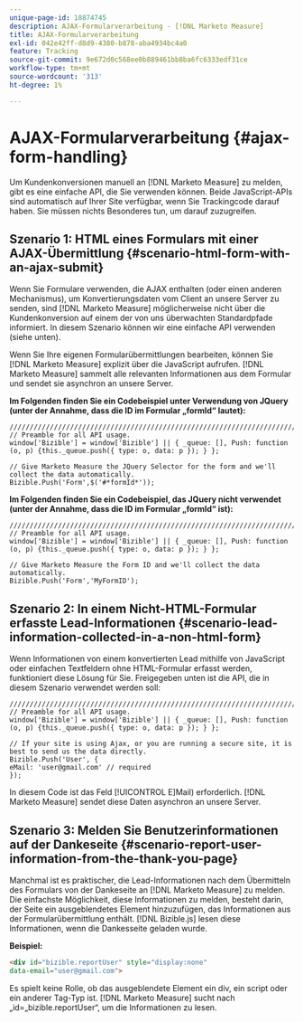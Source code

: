 ```yaml
---
unique-page-id: 18874745
description: AJAX-Formularverarbeitung - [!DNL Marketo Measure]
title: AJAX-Formularverarbeitung
exl-id: 042e42ff-d8d9-4380-b878-aba4934bc4a0
feature: Tracking
source-git-commit: 9e672d0c568ee0b889461bb8ba6fc6333edf31ce
workflow-type: tm+mt
source-wordcount: '313'
ht-degree: 1%

---
```


# AJAX-Formularverarbeitung {#ajax-form-handling}

Um Kundenkonversionen manuell an [!DNL Marketo Measure] zu melden, gibt es eine einfache API, die Sie verwenden können. Beide JavaScript-APIs sind automatisch auf Ihrer Site verfügbar, wenn Sie Trackingcode darauf haben. Sie müssen nichts Besonderes tun, um darauf zuzugreifen.

## Szenario 1: HTML eines Formulars mit einer AJAX-Übermittlung {#scenario-html-form-with-an-ajax-submit}

Wenn Sie Formulare verwenden, die AJAX enthalten (oder einen anderen Mechanismus), um Konvertierungsdaten vom Client an unsere Server zu senden, sind [!DNL Marketo Measure] möglicherweise nicht über die Kundenkonversion auf einem der von uns überwachten Standardpfade informiert. In diesem Szenario können wir eine einfache API verwenden (siehe unten).

Wenn Sie Ihre eigenen Formularübermittlungen bearbeiten, können Sie [!DNL Marketo Measure] explizit über die JavaScript aufrufen. [!DNL Marketo Measure] sammelt alle relevanten Informationen aus dem Formular und sendet sie asynchron an unsere Server.

**Im Folgenden finden Sie ein Codebeispiel unter Verwendung von JQuery (unter der Annahme, dass die ID im Formular „formId“ lautet):**

```jquery
///////////////////////////////////////////////////////////////////////  
// Preamble for all API usage.  
window['Bizible'] = window['Bizible'] || { _queue: [], Push: function (o, p) {this._queue.push({ type: o, data: p }); } };  
  
// Give Marketo Measure the JQuery Selector for the form and we'll collect the data automatically.  
Bizible.Push('Form',$('#*formId*'));
```

**Im Folgenden finden Sie ein Codebeispiel, das JQuery nicht verwendet (unter der Annahme, dass die ID im Formular „formId“ ist):**

```jquery
///////////////////////////////////////////////////////////////////////  
// Preamble for all API usage.  
window['Bizible'] = window['Bizible'] || { _queue: [], Push: function (o, p) {this._queue.push({ type: o, data: p }); } };  
  
// Give Marketo Measure the Form ID and we'll collect the data automatically.
Bizible.Push('Form','MyFormID');
```

## Szenario 2: In einem Nicht-HTML-Formular erfasste Lead-Informationen {#scenario-lead-information-collected-in-a-non-html-form}

Wenn Informationen von einem konvertierten Lead mithilfe von JavaScript oder einfachen Textfeldern ohne HTML-Formular erfasst werden, funktioniert diese Lösung für Sie. Freigegeben unten ist die API, die in diesem Szenario verwendet werden soll:

```jquery
///////////////////////////////////////////////////////////////////////  
// Preamble for all API usage.  
window['Bizible'] = window['Bizible'] || { _queue: [], Push: function (o, p) {this._queue.push({ type: o, data: p }); } };  
  
// If your site is using Ajax, or you are running a secure site, it is best to send us the data directly.  
Bizible.Push('User', {
eMail: 'user@gmail.com' // required  
});  
```

In diesem Code ist das Feld [!UICONTROL E]Mail) erforderlich. [!DNL Marketo Measure] sendet diese Daten asynchron an unsere Server.

## Szenario 3: Melden Sie Benutzerinformationen auf der Dankeseite {#scenario-report-user-information-from-the-thank-you-page}

Manchmal ist es praktischer, die Lead-Informationen nach dem Übermitteln des Formulars von der Dankeseite an [!DNL Marketo Measure] zu melden. Die einfachste Möglichkeit, diese Informationen zu melden, besteht darin, der Seite ein ausgeblendetes Element hinzuzufügen, das Informationen aus der Formularübermittlung enthält. [!DNL Bizible.js] lesen diese Informationen, wenn die Dankesseite geladen wurde.

**Beispiel:**

```html
<div id="bizible.reportUser" style="display:none"  
data-email="user@gmail.com">  
```

Es spielt keine Rolle, ob das ausgeblendete Element ein div, ein script oder ein anderer Tag-Typ ist. [!DNL Marketo Measure] sucht nach „id=„bizible.reportUser“, um die Informationen zu lesen.
